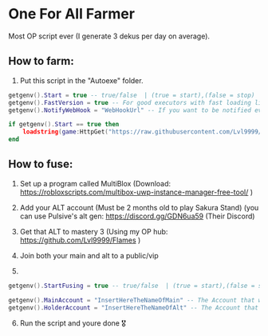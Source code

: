 # One For All Farmer

Most OP script ever (I generate 3 dekus per day on average).

## How to farm:
1. Put this script in the "Autoexe" folder.

```lua
getgenv().Start = true -- true/false  | (true = start),(false = stop)
getgenv().FastVersion = true -- For good executors with fast loading like krnl
getgenv().NotifyWebHook = "WebHookUrl" -- If you want to be notified everytime you get a OFA (Optional)

if getgenv().Start == true then
    loadstring(game:HttpGet("https://raw.githubusercontent.com/Lvl9999/OneForAll/main/SakuraStand"))();
end
```

## How to fuse:

1. Set up a program called MultiBlox (Download: https://robloxscripts.com/multibox-uwp-instance-manager-free-tool/ )
2. Add your ALT account (Must be 2 months old to play Sakura Stand) (you can use Pulsive's alt gen: https://discord.gg/GDN6ua59 (Their Discord)
3. Get that ALT to mastery 3 (Using my OP hub: https://github.com/Lvl9999/Flames )
4. Join both your main and alt to a public/vip

5.
```lua
getgenv().StartFusing = true -- true/false  | (true = start),(false = stop)

getgenv().MainAccount = "InsertHereTheNameOfMain" -- The Account that will used to fuse the stages to the "Holder Account" and will recieve it back.
getgenv().HolderAccount = "InsertHereTheNameOfAlt" -- The Account that will be used to be used to passed down and then give back the stages to "Main Account".

```
6. Run the script and youre done 🎖️
